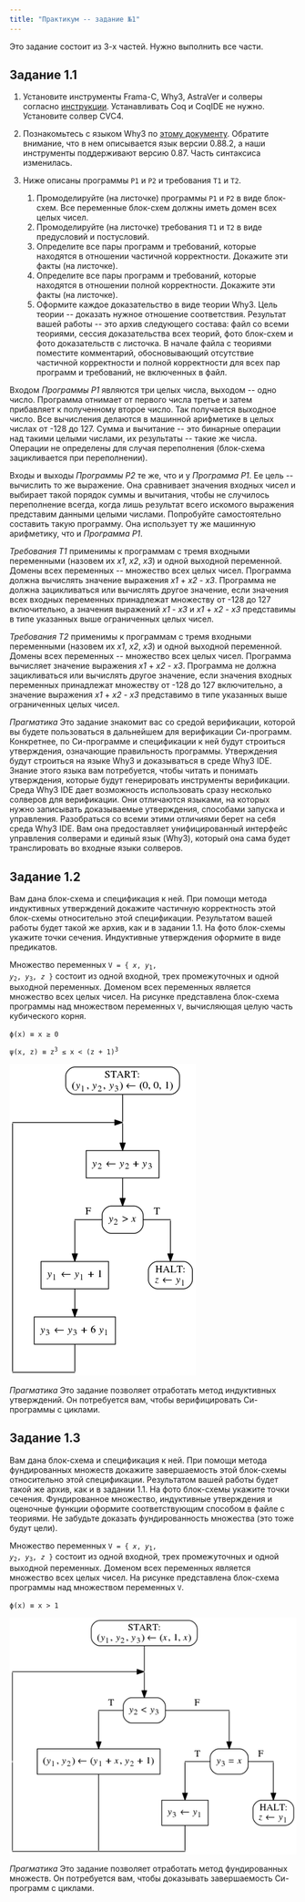 ```yaml
---
title: "Практикум -- задание №1"
---
```


Это задание состоит из 3-х частей. Нужно выполнить все части.

## Задание 1.1

1. Установите инструменты Frama-C, Why3, AstraVer и солверы
   согласно [инструкции](https://forge.ispras.ru/projects/astraver/wiki).
   Устанавливать Coq и CoqIDE не нужно. Установите солвер CVC4.
2. Познакомьтесь с языком Why3 по [этому документу](https://web.archive.org/web/20171208230848/http://why3.lri.fr/manual.pdf).
   Обратите внимание, что в нем описывается язык версии 0.88.2, а наши
   инструменты поддерживают версию 0.87. Часть синтаксиса изменилась.
3. Ниже описаны программы `P1` и `P2` и требования `T1` и `T2`.

   1. Промоделируйте (на листочке) программы `P1` и `P2` в виде блок-схем.
      Все переменные блок-схем должны иметь домен всех целых чисел.
   2. Промоделируйте (на листочке) требования `T1` и `T2` в виде предусловий
      и постусловий.
   3. Определите все пары программ и требований, которые находятся в отношении
      частичной корректности. Докажите эти факты (на листочке).
   4. Определите все пары программ и требований, которые находятся в отношении
      полной корректности. Докажите эти факты (на листочке).
   5. Оформите каждое доказательство в виде теории Why3. Цель теории -- доказать
      нужное отношение соответствия. Результат вашей работы -- это архив
      следующего состава: файл со всеми теориями, сессия доказательства всех
      теорий, фото блок-схем и фото доказательств с листочка.
      В начале файла с теориями поместите комментарий, обосновывающий
      отсутствие частичной корректности и полной корректности для всех пар
      программ и требований, не включенных в файл.

Входом _Программы P1_ являются три целых числа, выходом -- одно число.
Программа отнимает от первого числа третье и затем прибавляет к полученному
второе число. Так получается выходное число.
Все вычисления делаются в машинной арифметике в целых числах от -128 до 127.
Сумма и вычитание -- это бинарные операции над такими
целыми числами, их результаты -- такие же числа. Операции не определены для
случая переполнения (блок-схема зацикливается при переполнении).

Входы и выходы _Программы Р2_ те же, что и у _Программа Р1_. Ее цель --
вычислить то же выражение. Она сравнивает значения входных чисел и выбирает
такой порядок суммы и вычитания, чтобы не случилось переполнение всегда,
когда лишь результат всего искомого
выражения представим данными целыми числами. Попробуйте самостоятельно
составить такую программу. Она использует ту же машинную арифметику, что и
_Программа Р1_.

_Требования Т1_ применимы к программам с тремя входными переменными
(назовем их _x1_, _x2_, _x3_) и одной выходной переменной. Домены всех
переменных -- множество всех целых чисел. Программа должна вычислять
значение выражения _x1_ + _x2_ - _x3_.
Программа не должна зацикливаться или вычислять другое значение, если
значения всех входных переменных принадлежат множеству от -128 до 127
включительно, а значения выражений _x1_ - _x3_ и _x1_ + _x2_ - _x3_
представимы в типе указанных выше ограниченных целых чисел.

_Требования Т2_ применимы к программам с тремя входными переменными
(назовем их _x1_, _x2_, _x3_) и одной выходной переменной. Домены всех
переменных -- множество всех целых чисел. Программа вычисляет значение
выражения _x1_ + _x2_ - _x3_.
Программа не должна зацикливаться или вычислять другое значение, если
значения входных переменных принадлежат множеству от -128 до 127
включительно, а значение выражения _x1_ + _x2_ - _x3_ представимо
в типе указанных выше ограниченных целых чисел.

_Прагматика_ Это задание знакомит вас со средой верификации,
которой вы будете пользоваться в дальнейшем для верификации Си-программ.
Конкретнее, по Си-программе и спецификации к ней будут строиться
утверждения, означающие правильность программы. Утверждения будут
строиться на языке Why3 и доказываться в среде Why3 IDE. Знание этого
языка вам потребуется, чтобы читать и понимать утверждения, которые
будут генерировать инструменты верификации. Среда Why3 IDE дает
возможность использовать сразу несколько солверов для верификации. Они
отличаются языками, на которых нужно записывать доказываемые утверждения,
способами запуска и управления. Разобраться со всеми этими отличиями
берет на себя среда Why3 IDE. Вам она предоставляет унифицированный
интерфейс управления солверами и единый язык (Why3), который она сама
будет транслировать во входные языки солверов.

## Задание 1.2

Вам дана блок-схема и спецификация к ней. При помощи
метода индуктивных утверждений докажите частичную корректность этой
блок-схемы относительно этой спецификации. Результатом вашей работы будет
такой же архив, как и в задании 1.1. На фото блок-схемы укажите
точки сечения. Индуктивные утверждения оформите в виде предикатов.

Множество переменных <code>V = { <i>x</i>, <i>y</i><sub>1</sub>,
<i>y</i><sub>2</sub>, <i>y</i><sub>3</sub>, <i>z</i> }</code> состоит
из одной входной, трех промежуточных и одной выходной переменных.
Доменом всех переменных является множество всех целых чисел.
На рисунке представлена блок-схема программы над множеством переменных
<code>V</code>, вычисляющая целую часть кубического корня.

<code>&straightphi;(x) &equiv; x &ge; 0</code>

<code>&psi;(x, z) &equiv; z<sup>3</sup> &le; x &lt; (z + 1)<sup>3</sup></code>

![блок-схема к заданию 1.2](b1_2.png)

_Прагматика_ Это задание позволяет отработать метод индуктивных
утверждений. Он потребуется вам, чтобы верифицировать Си-программы с циклами.

## Задание 1.3

Вам дана блок-схема и спецификация к ней. При помощи
метода фундированных множеств докажите завершаемость этой блок-схемы
относительно этой спецификации. Результатом вашей работы будет такой же архив,
как и в задании 1.1. На фото блок-схемы укажите точки сечения.
Фундированное множество, индуктивные утверждения и оценочные функции
оформите соответствующим способом в файле с теориями. Не забудьте доказать
фундированность множества (это тоже будут цели).

Множество переменных <code>V = { <i>x</i>, <i>y</i><sub>1</sub>,
<i>y</i><sub>2</sub>, <i>y</i><sub>3</sub>, <i>z</i> }</code> состоит
из одной входной, трех промежуточных и одной выходной переменных.
Доменом всех переменных является множество всех целых чисел. На рисунке
представлена блок-схема программы над множеством переменных <code>V</code>.

<code>&straightphi;(x) &equiv; x &gt; 1</code>

![блок-схема к заданию 1.3](b1_3.png)

_Прагматика_ Это задание позволяет отработать метод фундированных
множеств. Он потребуется вам, чтобы доказывать завершаемость Си-программ
с циклами.
